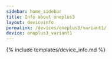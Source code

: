 ```yaml
---
sidebar: home_sidebar
title: Info about oneplus3
layout: deviceinfo
permalink: /devices/oneplus3/variant1/
device: oneplus3_variant1
---
```

{% include templates/device_info.md %}
